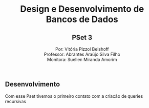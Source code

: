 <div align="center">
  
  # Design e Desenvolvimento de Bancos de Dados
  ## PSet 3
  
Por: Vitória Pizzol Belshoff </br>
Professor: Abrantes Araújo Silva Filho </br>
Monitora: Suellen Miranda Amorim 

</br>

</div>

## Desenvolvimento

Com esse Pset tivemos o primeiro contato com a criacão de queries recursivas 

